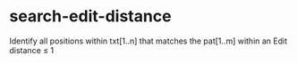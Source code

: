 # search-edit-distance
 Identify all positions within txt[1..n] that matches the pat[1..m] within an Edit distance ≤ 1
